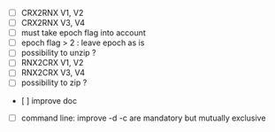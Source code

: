 * [ ] CRX2RNX V1, V2
* [ ] CRX2RNX V3, V4
* [ ] must take epoch flag into account
* [ ] epoch flag > 2 : leave epoch as is
* [ ] possibility to unzip ?
* [ ] RNX2CRX V1, V2
* [ ] RNX2CRX V3, V4
* [ ] possibility to zip ?
* [ ] improve doc
* [ ] command line: improve -d -c are mandatory but mutually exclusive
